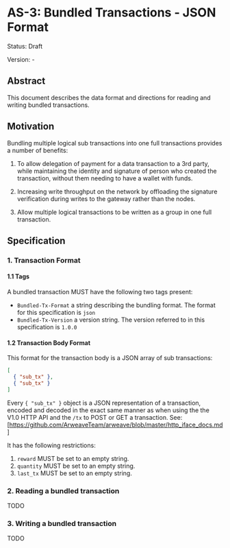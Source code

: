 # AS-3: Bundled Transactions - JSON Format

Status: Draft

Version: -

## Abstract

This document describes the data format and directions for reading and writing bundled transactions.

## Motivation

Bundling multiple logical sub transactions into one full transactions provides a number of benefits:

1. To allow delegation of payment for a data transaction to a 3rd party, while maintaining the identity and      signature of person who created the transaction, without them needing to have a wallet with funds.

2. Increasing write throughput on the network by offloading the signature verification during writes to the gateway rather than the nodes.

3. Allow multiple logical transactions to be written as a group in one full transaction.

## Specification

### 1. Transaction Format

#### 1.1 Tags

A bundled transaction MUST have the following two tags present:

- `Bundled-Tx-Format` a string describing the bundling format. The format for this specification is `json`
- `Bundled-Tx-Version` a version string. The version referred to in this specification is `1.0.0`

#### 1.2 Transaction Body Format

This format for the transaction body is a JSON array of sub transactions:

```json
[
  { "sub_tx" },
  { "sub_tx" }
]
```

Every `{ "sub_tx" }` object is a JSON representation of a transaction, encoded and decoded in the exact same manner
as when using the the V1.0 HTTP API and the `/tx` to POST or GET a transaction. See: [https://github.com/ArweaveTeam/arweave/blob/master/http_iface_docs.md]

It has the following restrictions:

1. `reward` MUST be set to an empty string.
2. `quantity` MUST be set to an empty string.
3. `last_tx` MUST be set to an empty string.

### 2. Reading a bundled transaction

TODO

### 3. Writing a bundled transaction

TODO
